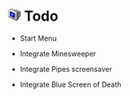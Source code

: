 
# ![](images/shutdown.png) Todo

* Start Menu

* Integrate Minesweeper

* Integrate Pipes screensaver

* Integrate Blue Screen of Death

